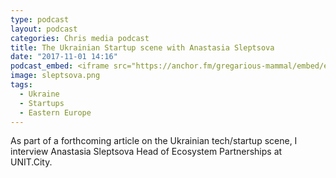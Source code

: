 ```yaml
---
type: podcast
layout: podcast
categories: Chris media podcast
title: The Ukrainian Startup scene with Anastasia Sleptsova
date: "2017-11-01 14:16"
podcast_embed: <iframe src="https://anchor.fm/gregarious-mammal/embed/episodes/The-Ukrainian-Startup-scene-with-Anastasia-Sleptsova-e14p6b" height="102px" width="400px" frameborder="0" scrolling="no"></iframe>
image: sleptsova.png
tags:
  - Ukraine
  - Startups
  - Eastern Europe
---
```


As part of a forthcoming article on the Ukrainian tech/startup scene, I interview Anastasia Sleptsova Head of Ecosystem Partnerships at UNIT.City.
